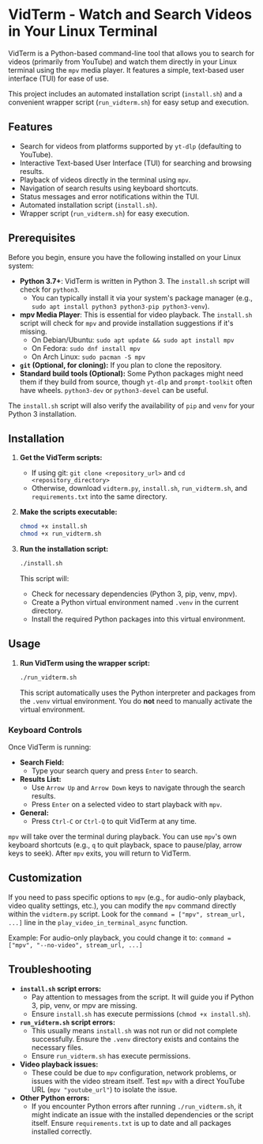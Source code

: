 # VidTerm - Watch and Search Videos in Your Linux Terminal

VidTerm is a Python-based command-line tool that allows you to search for videos (primarily from YouTube) and watch them directly in your Linux terminal using the `mpv` media player. It features a simple, text-based user interface (TUI) for ease of use.

This project includes an automated installation script (`install.sh`) and a convenient wrapper script (`run_vidterm.sh`) for easy setup and execution.

## Features

*   Search for videos from platforms supported by `yt-dlp` (defaulting to YouTube).
*   Interactive Text-based User Interface (TUI) for searching and browsing results.
*   Playback of videos directly in the terminal using `mpv`.
*   Navigation of search results using keyboard shortcuts.
*   Status messages and error notifications within the TUI.
*   Automated installation script (`install.sh`).
*   Wrapper script (`run_vidterm.sh`) for easy execution.

## Prerequisites

Before you begin, ensure you have the following installed on your Linux system:

*   **Python 3.7+**: VidTerm is written in Python 3. The `install.sh` script will check for `python3`.
    *   You can typically install it via your system's package manager (e.g., `sudo apt install python3 python3-pip python3-venv`).
*   **mpv Media Player**: This is essential for video playback. The `install.sh` script will check for `mpv` and provide installation suggestions if it's missing.
    *   On Debian/Ubuntu: `sudo apt update && sudo apt install mpv`
    *   On Fedora: `sudo dnf install mpv`
    *   On Arch Linux: `sudo pacman -S mpv`
*   **`git` (Optional, for cloning):** If you plan to clone the repository.
*   **Standard build tools (Optional):** Some Python packages might need them if they build from source, though `yt-dlp` and `prompt-toolkit` often have wheels. `python3-dev` or `python3-devel` can be useful.

The `install.sh` script will also verify the availability of `pip` and `venv` for your Python 3 installation.

## Installation

1.  **Get the VidTerm scripts:**
    *   If using git: `git clone <repository_url>` and `cd <repository_directory>`
    *   Otherwise, download `vidterm.py`, `install.sh`, `run_vidterm.sh`, and `requirements.txt` into the same directory.

2.  **Make the scripts executable:**
    ```bash
    chmod +x install.sh
    chmod +x run_vidterm.sh
    ```

3.  **Run the installation script:**
    ```bash
    ./install.sh
    ```
    This script will:
    *   Check for necessary dependencies (Python 3, pip, venv, mpv).
    *   Create a Python virtual environment named `.venv` in the current directory.
    *   Install the required Python packages into this virtual environment.

## Usage

1.  **Run VidTerm using the wrapper script:**
    ```bash
    ./run_vidterm.sh
    ```
    This script automatically uses the Python interpreter and packages from the `.venv` virtual environment. You do **not** need to manually activate the virtual environment.

### Keyboard Controls

Once VidTerm is running:

*   **Search Field:**
    *   Type your search query and press `Enter` to search.
*   **Results List:**
    *   Use `Arrow Up` and `Arrow Down` keys to navigate through the search results.
    *   Press `Enter` on a selected video to start playback with `mpv`.
*   **General:**
    *   Press `Ctrl-C` or `Ctrl-Q` to quit VidTerm at any time.

`mpv` will take over the terminal during playback. You can use `mpv`'s own keyboard shortcuts (e.g., `q` to quit playback, space to pause/play, arrow keys to seek). After `mpv` exits, you will return to VidTerm.

## Customization

If you need to pass specific options to `mpv` (e.g., for audio-only playback, video quality settings, etc.), you can modify the `mpv` command directly within the `vidterm.py` script. Look for the `command = ["mpv", stream_url, ...]` line in the `play_video_in_terminal_async` function.

Example: For audio-only playback, you could change it to:
`command = ["mpv", "--no-video", stream_url, ...]`

## Troubleshooting

*   **`install.sh` script errors:**
    *   Pay attention to messages from the script. It will guide you if Python 3, pip, venv, or mpv are missing.
    *   Ensure `install.sh` has execute permissions (`chmod +x install.sh`).
*   **`run_vidterm.sh` script errors:**
    *   This usually means `install.sh` was not run or did not complete successfully. Ensure the `.venv` directory exists and contains the necessary files.
    *   Ensure `run_vidterm.sh` has execute permissions.
*   **Video playback issues:**
    *   These could be due to `mpv` configuration, network problems, or issues with the video stream itself. Test `mpv` with a direct YouTube URL (`mpv "youtube_url"`) to isolate the issue.
*   **Other Python errors:**
    *   If you encounter Python errors after running `./run_vidterm.sh`, it might indicate an issue with the installed dependencies or the script itself. Ensure `requirements.txt` is up to date and all packages installed correctly.
